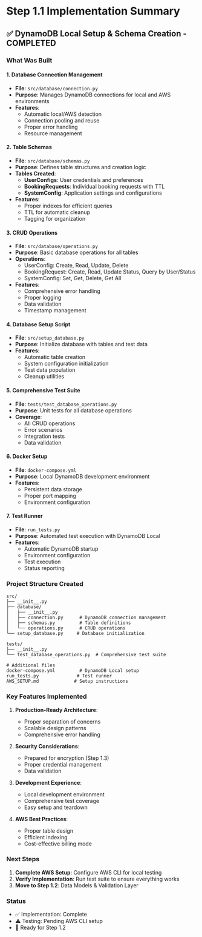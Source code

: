 # Step 1.1 Implementation Summary

## ✅ DynamoDB Local Setup & Schema Creation - COMPLETED

### What Was Built

#### 1. Database Connection Management
- **File**: `src/database/connection.py`
- **Purpose**: Manages DynamoDB connections for local and AWS environments
- **Features**:
  - Automatic local/AWS detection
  - Connection pooling and reuse
  - Proper error handling
  - Resource management

#### 2. Table Schemas
- **File**: `src/database/schemas.py`
- **Purpose**: Defines table structures and creation logic
- **Tables Created**:
  - **UserConfigs**: User credentials and preferences
  - **BookingRequests**: Individual booking requests with TTL
  - **SystemConfig**: Application settings and configurations
- **Features**:
  - Proper indexes for efficient queries
  - TTL for automatic cleanup
  - Tagging for organization

#### 3. CRUD Operations
- **File**: `src/database/operations.py`
- **Purpose**: Basic database operations for all tables
- **Operations**:
  - UserConfig: Create, Read, Update, Delete
  - BookingRequest: Create, Read, Update Status, Query by User/Status
  - SystemConfig: Set, Get, Delete, Get All
- **Features**:
  - Comprehensive error handling
  - Proper logging
  - Data validation
  - Timestamp management

#### 4. Database Setup Script
- **File**: `src/setup_database.py`
- **Purpose**: Initialize database with tables and test data
- **Features**:
  - Automatic table creation
  - System configuration initialization
  - Test data population
  - Cleanup utilities

#### 5. Comprehensive Test Suite
- **File**: `tests/test_database_operations.py`
- **Purpose**: Unit tests for all database operations
- **Coverage**:
  - All CRUD operations
  - Error scenarios
  - Integration tests
  - Data validation

#### 6. Docker Setup
- **File**: `docker-compose.yml`
- **Purpose**: Local DynamoDB development environment
- **Features**:
  - Persistent data storage
  - Proper port mapping
  - Environment configuration

#### 7. Test Runner
- **File**: `run_tests.py`
- **Purpose**: Automated test execution with DynamoDB Local
- **Features**:
  - Automatic DynamoDB startup
  - Environment configuration
  - Test execution
  - Status reporting

### Project Structure Created

```
src/
├── __init__.py
├── database/
│   ├── __init__.py
│   ├── connection.py      # DynamoDB connection management
│   ├── schemas.py         # Table definitions
│   └── operations.py      # CRUD operations
└── setup_database.py     # Database initialization

tests/
├── __init__.py
└── test_database_operations.py  # Comprehensive test suite

# Additional files
docker-compose.yml         # DynamoDB Local setup
run_tests.py              # Test runner
AWS_SETUP.md             # Setup instructions
```

### Key Features Implemented

1. **Production-Ready Architecture**:
   - Proper separation of concerns
   - Scalable design patterns
   - Comprehensive error handling

2. **Security Considerations**:
   - Prepared for encryption (Step 1.3)
   - Proper credential management
   - Data validation

3. **Development Experience**:
   - Local development environment
   - Comprehensive test coverage
   - Easy setup and teardown

4. **AWS Best Practices**:
   - Proper table design
   - Efficient indexing
   - Cost-effective billing mode

### Next Steps

1. **Complete AWS Setup**: Configure AWS CLI for local testing
2. **Verify Implementation**: Run test suite to ensure everything works
3. **Move to Step 1.2**: Data Models & Validation Layer

### Status
- ✅ Implementation: Complete
- ⚠️ Testing: Pending AWS CLI setup
- 🔄 Ready for Step 1.2